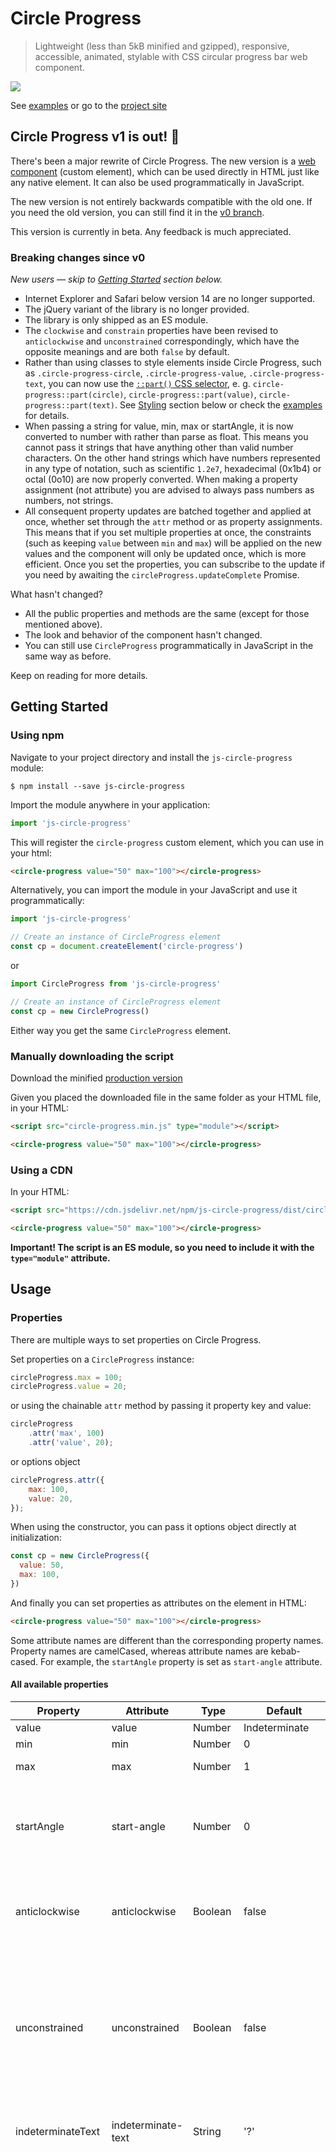 # Circle Progress

> Lightweight (less than 5kB minified and gzipped), responsive, accessible, animated, stylable with CSS circular progress bar web component.

![](https://i.imgur.com/gpxlBmm.png)

See [examples][examples] or go to the [project site][site]

## Circle Progress v1 is out! 🚀

There's been a major rewrite of Circle Progress. The new version is a [web component](https://developer.mozilla.org/en-US/docs/Web/API/Web_components) (custom element), which can be used directly in HTML just like any native element. It can also be used programmatically in JavaScript.

The new version is not entirely backwards compatible with the old one. If you need the old version, you can still find it in the [v0 branch](https://github.com/tigrr/circle-progress/tree/v0).

This version is currently in beta. Any feedback is much appreciated.

### Breaking changes since v0

*New users — skip to [Getting Started](#getting-started) section below.*

- Internet Explorer and Safari below version 14 are no longer supported.
- The jQuery variant of the library is no longer provided.
- The library is only shipped as an ES module.
- The `clockwise` and `constrain` properties have been revised to `anticlockwise` and `unconstrained` correspondingly, which have the opposite meanings and are both `false` by default.
- Rather than using classes to style elements inside Circle Progress, such as `.circle-progress-circle`, `.circle-progress-value`, `.circle-progress-text`, you can now use the [`::part()` CSS selector](https://developer.mozilla.org/en-US/docs/Web/CSS/::part), e. g. `circle-progress::part(circle)`, `circle-progress::part(value)`, `circle-progress::part(text)`. See [Styling](#styling) section below or check the [examples][examples] for details.
- When passing a string for value, min, max or startAngle, it is now converted to number with rather than parse as float. This means you cannot pass it strings that have anything other than valid number characters. On the other hand strings which have numbers represented in any type of notation, such as scientific `1.2e7`, hexadecimal (0x1b4) or octal (0o10) are now properly converted. When making a property assignment (not attribute) you are advised to always pass numbers as numbers, not strings.
- All consequent property updates are batched together and applied at once, whether set through the `attr` method or as property assignments. This means that if you set multiple properties at once, the constraints (such as keeping `value` between `min` and `max`) will be applied on the new values and the component will only be updated once, which is more efficient. Once you set the properties, you can subscribe to the update if you need by awaiting the `circleProgress.updateComplete` Promise.

What hasn't changed?
- All the public properties and methods are the same (except for those mentioned above).
- The look and behavior of the component hasn't changed.
- You can still use `CircleProgress` programmatically in JavaScript in the same way as before.

Keep on reading for more details.


## Getting Started

### Using npm

Navigate to your project directory and install the `js-circle-progress` module:
```shell
$ npm install --save js-circle-progress
```

Import the module anywhere in your application:
```js
import 'js-circle-progress'
```

This will register the `circle-progress` custom element, which you can use in your html:
```html
<circle-progress value="50" max="100"></circle-progress>
```

Alternatively, you can import the module in your JavaScript and use it programmatically:

```js
import 'js-circle-progress'

// Create an instance of CircleProgress element
const cp = document.createElement('circle-progress')
```

or

```js
import CircleProgress from 'js-circle-progress'

// Create an instance of CircleProgress element
const cp = new CircleProgress()
```

Either way you get the same `CircleProgress` element.

### Manually downloading the script

Download the minified [production version][vanilla-min]

Given you placed the downloaded file in the same folder as your HTML file, in your HTML:
```html
<script src="circle-progress.min.js" type="module"></script>

<circle-progress value="50" max="100"></circle-progress>
```

### Using a CDN

In your HTML:
```html
<script src="https://cdn.jsdelivr.net/npm/js-circle-progress/dist/circle-progress.min.js" type="module"></script>

<circle-progress value="50" max="100"></circle-progress>
```

**Important! The script is an ES module, so you need to include it with the `type="module"` attribute.**


## Usage

### Properties
There are multiple ways to set properties on Circle Progress.

Set properties on a `CircleProgress` instance:
```js
circleProgress.max = 100;
circleProgress.value = 20;
```

or using the chainable `attr` method by passing it property key and value:

```js
circleProgress
	.attr('max', 100)
	.attr('value', 20);
```

or options object

```js
circleProgress.attr({
	max: 100,
	value: 20,
});
```

When using the constructor, you can pass it options object directly at initialization:

```js
const cp = new CircleProgress({
  value: 50,
  max: 100,
})
```

And finally you can set properties as attributes on the element in HTML:

```html
<circle-progress value="50" max="100"></circle-progress>
```

Some attribute names are different than the corresponding property names. Property names are camelCased, whereas attribute names are kebab-cased. For example, the `startAngle` property is set as `start-angle` attribute.

#### All available properties

| Property          | Attribute     | Type    | Default  | Description |
| ----------------- | ------------- | ------- | -------- | ----------- |
| value             | value         | Number  | Indeterminate | Current value |
| min               | min           | Number  | 0        | Minimum value |
| max               | max           | Number  | 1        | Maximum value |
| startAngle        | start-angle   | Number  | 0        | Starting angle in degrees. Angle of 0 points straight up. Direction depends on `anticlockwise`. |
| anticlockwise     | anticlockwise | Boolean | false    | Whether to rotate anti-clockwise (true) or clockwise (false) |
| unconstrained     | unconstrained | Boolean | false    | Whether the value should be constrained between `min` and `max`. If false, values over `max` will be truncated to `max` and values under `min` will be set to `min`. |
| indeterminateText | indeterminate-text | String | '?' | Text to display as the value when it is indeterminate |
| textFormat        | text-format   | String or Function | 'horizontal' | Text layout for value, min, max. <br> You can pass either one of the possible keywords: <br> `horizontal` - <samp>value/max</samp> <br> `vertical` - value is shown over max <br> `percent` - <samp>value%</samp> <br> `value` - only value is shown <br> `valueOnCircle` - the value is painted on top of the filled region on the circle <br> `none` - no text is shown. <br>Alternatively you can provide your own function, which will be called each time progress is updated with value and max as arguments, and is expected to return a string of HTML to insert in the center of the progress circle. **Attention! The string returned from your function will be inserted as HTML. Do not pass any dynamic content such as variables coming from elsewhere to avoid XSS vulnerability.** |
| animation         | animation     | String or Function | 'easeInOutCubic' | Animation easing function. Can be a string keyword (see the table below for available easings) or `'none'`.<br>Alternatively, you can pass your own function with the signature <br>`function(time, startAngle, angleDiff, duration)`.<br> The function will be called on each animation frame with the current time (milliseconds since animation start), starting angle, difference in angle (i.e. endAngle - startAngle) and animation duration as arguments, and must return the current angle. |
| animationDuration | animation-duration | Number | 600 | Animation duration in milliseconds |


The predefined animation easing functions:

| Easing name    | Easing |
| -----------    | ------ |
| linear         | Linear |
| easeInQuad     | Quadratic easing in |
| easeOutQuad    | Quadratic easing out |
| easeInOutQuad  | Quadratic easing in/out |
| easeInCubic    | Cubic easing in |
| easeOutCubic   | Cubic easing out |
| easeInOutCubic | Cubic easing in/out |
| easeInQuart    | Quartic (power of 4) easing in |
| easeOutQuart   | Quartic easing out |
| easeInOutQuart | Quartic easing in/out |
| easeInQuint    | Quintic (power of 5) easing in |
| easeOutQuint   | Quintic easing out |
| easeInOutQuint | Quintic easing in/out |
| easeInSine     | Sinusoidal easing in |
| easeOutSine    | Sinusoidal easing out |
| easeInOutSine  | Sinusoidal easing in/out |
| easeInExpo     | Exponential easing in |
| easeOutExpo    | Exponential easing out |
| easeInOutExpo  | Exponential easing in/out |
| easeInCirc     | Circular easing in |
| easeOutCirc    | Circular easing out |
| easeInOutCirc  | Circular easing in/out |

## Other properties and methods

### `updateComplete`

A promise that resolves when the element has finished updating.

```js
circleProgress.value = 50
circleProgress.max = 100
await circleProgress.updateComplete
// Do something when the update is complete
```

## Styling

To customize widget's appearance, you can style its underlying SVG elements which are exposed as `part`s with CSS.
The elements are:

| Part                  | Description |
| --------------------- | ----------- |
| `::part(base)`        | The svg image. You can use this selector to scale the widget. E. g.: `circle-progress::part(base) {width: 200px; height: auto;}` |
| `::part(circle)`      | The entire circle (SVG circle element) |
| `::part(value)`       | The arc representing currently filled progress (SVG path element) |
| `::part(text)`        | Text controlled by `textFormat` option (SVG text element) |
| `::part(text-value)`  | Current value text (SVG tspan element). Appears only for textFormat values of `horizontal`, `vertical`, `valueOnCircle` |
| `::part(text-max)`    | Maximum value text (SVG tspan element). Appears only for textFormat values of `horizontal`, `vertical`, `valueOnCircle` |

You can use any SVG presentation attributes on these elements. Particularly useful are:
`fill`, `stroke`, `stroke-width`, `stroke-linecap` properties. (See [examples][examples])

The default properties are stored in CircleProgress.defaults. You can override the values, so that all instances will be created with the overridden properties.

## Usage with frameworks

Since Circle Progress is a Custom Element, which is natively supported by all modern browsers, it can freely be used with any framework, just like a standard HTML element.

## Browser Support

Chrome, Firefox, Safari (starting with version 14), Edge are supported.

## Contributing

If you noticed a bug or want to suggest a feature or an improvement, please do not hesitate to [open an issue](https://github.com/tigrr/circle-progress/issues/new).

If you want to contribute code, please
- fork the repository,
- make your changes,
- run `npm run check` and `npm test` to make sure everything is ok (you can run tests in watch mode `npm run test:watch`),
- check the demo (index) and examples pages by running `npm start`, which will open the `docs` folder in your browser,
- commit and create a pull request.


## License
© 2018 Tigran Sargsyan

Licensed under ([the MIT License][license])


[vanilla-min]: https://cdn.jsdelivr.net/npm/js-circle-progress/dist/circle-progress.min.js
[site]: https://tigrr.github.io/circle-progress/
[examples]: https://tigrr.github.io/circle-progress/examples.html
[license]: https://github.com/tigrr/circle-progress/blob/master/LICENSE
